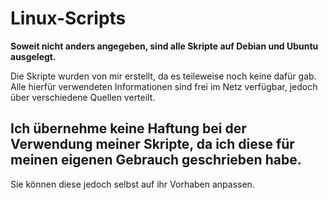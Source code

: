 # Linux-Scripts

**Soweit nicht anders angegeben, sind alle Skripte auf Debian und Ubuntu ausgelegt.**

Die Skripte wurden von mir erstellt, da es teileweise noch keine dafür gab. Alle hierfür verwendeten Informationen sind frei im Netz verfügbar, jedoch über verschiedene Quellen verteilt.

## Ich übernehme keine Haftung bei der Verwendung meiner Skripte, da ich diese für meinen eigenen Gebrauch geschrieben habe.

Sie können diese jedoch selbst auf ihr Vorhaben anpassen.
